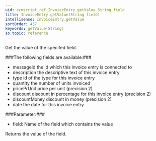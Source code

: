 ```yaml
---
uid: crmscript_ref_InvoiceEntry_getValue_String_field
title: InvoiceEntry.getValue(String field)
intellisense: InvoiceEntry.getValue
sortOrder: 437
keywords: getValue(String)
so.topic: reference
---
```



Get the value of the specifed field.




###The following fields are available:###


 - messageId the id which this invoice entry is connected to
 - description the descriptive text of this invoice entry
 - type id of the type for this invoice entry
 - quantity the number of units invoiced
 - pricePrUnit price per unit (precision 2)
 - discount discount in percentage for this invoice entry (precision 2)
 - discountMoney discount in money (precision 2)
 - date the date for this invoice entry




###Parameter:###


 - field: Name of the field which contains the value


Returns the value of the field.


